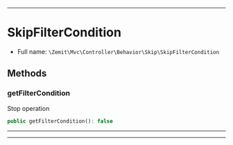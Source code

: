 ***

# SkipFilterCondition





* Full name: `\Zemit\Mvc\Controller\Behavior\Skip\SkipFilterCondition`




## Methods


### getFilterCondition

Stop operation

```php
public getFilterCondition(): false
```












***


***
